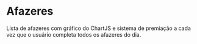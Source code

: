 # Afazeres
Lista de afazeres com gráfico do ChartJS e sistema de premiação a cada vez que o usuário completa todos os afazeres do dia.
